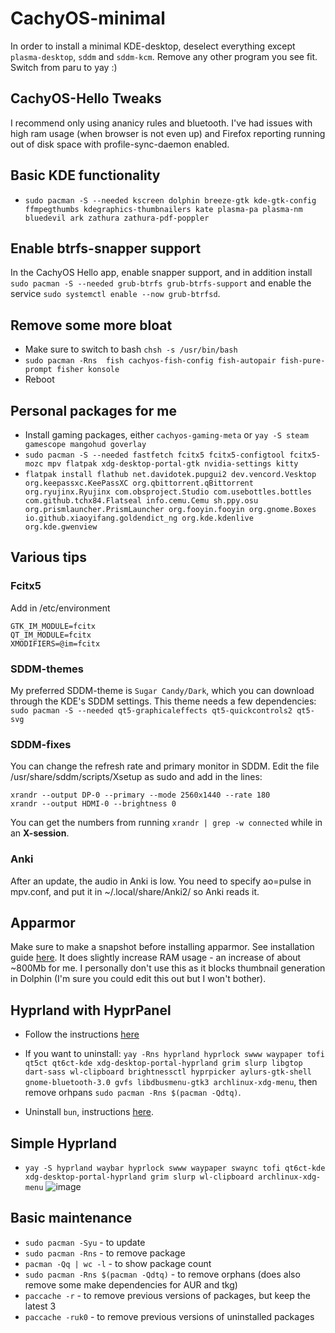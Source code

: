 # CachyOS-minimal
In order to install a minimal KDE-desktop, deselect everything except `plasma-desktop`, `sddm` and `sddm-kcm`. Remove any other program you see fit. Switch from paru to yay :)

## CachyOS-Hello Tweaks
I recommend only using ananicy rules and bluetooth. I've had issues with high ram usage (when browser is not even up) and Firefox reporting running out of disk space with profile-sync-daemon enabled. 

## Basic KDE functionality
- `sudo pacman -S --needed kscreen dolphin breeze-gtk kde-gtk-config ffmpegthumbs kdegraphics-thumbnailers kate plasma-pa plasma-nm bluedevil ark zathura zathura-pdf-poppler`

## Enable btrfs-snapper support
In the CachyOS Hello app, enable snapper support, and in addition install `sudo pacman -S --needed grub-btrfs grub-btrfs-support` and enable the service `sudo systemctl enable --now grub-btrfsd`.

## Remove some more bloat
- Make sure to switch to bash `chsh -s /usr/bin/bash`
- `sudo pacman -Rns  fish cachyos-fish-config fish-autopair fish-pure-prompt fisher konsole`
- Reboot

## Personal packages for me
- Install gaming packages, either `cachyos-gaming-meta` or `yay -S steam gamescope mangohud goverlay`
- `sudo pacman -S --needed fastfetch fcitx5 fcitx5-configtool fcitx5-mozc mpv flatpak xdg-desktop-portal-gtk nvidia-settings kitty`
- `flatpak install flathub net.davidotek.pupgui2 dev.vencord.Vesktop org.keepassxc.KeePassXC org.qbittorrent.qBittorrent org.ryujinx.Ryujinx com.obsproject.Studio com.usebottles.bottles com.github.tchx84.Flatseal info.cemu.Cemu sh.ppy.osu org.prismlauncher.PrismLauncher org.fooyin.fooyin org.gnome.Boxes io.github.xiaoyifang.goldendict_ng org.kde.kdenlive org.kde.gwenview`



## Various tips
### Fcitx5
Add in /etc/environment
```
GTK_IM_MODULE=fcitx
QT_IM_MODULE=fcitx
XMODIFIERS=@im=fcitx
```

### SDDM-themes
My preferred SDDM-theme is `Sugar Candy/Dark`, which you can download through the KDE's SDDM settings. This theme needs a few dependencies: `sudo pacman -S --needed qt5-graphicaleffects qt5-quickcontrols2 qt5-svg`

### SDDM-fixes
You can change the refresh rate and primary monitor in SDDM. Edit the file /usr/share/sddm/scripts/Xsetup as sudo and add in the lines:
```
xrandr --output DP-0 --primary --mode 2560x1440 --rate 180
xrandr --output HDMI-0 --brightness 0
```
You can get the numbers from running `xrandr | grep -w connected` while in an **X-session**.

### Anki
After an update, the audio in Anki is low. You need to specify ao=pulse in mpv.conf, and put it in ~/.local/share/Anki2/ so Anki reads it.

## Apparmor
Make sure to make a snapshot before installing apparmor. See installation guide [here](https://wiki.cachyos.org/configuration/post_install_setup/#4-enable-apparmor-support-using-apparmord-profiles). It does slightly increase RAM usage - an increase of about ~800Mb for me. I personally don't use this as it blocks thumbnail generation in Dolphin (I'm sure you could edit this out but I won't bother). 

## Hyprland with HyprPanel
- Follow the instructions [here](https://hyprpanel.com/getting_started/installation.html)

- If you want to uninstall: `yay -Rns hyprland hyprlock swww waypaper tofi qt5ct qt6ct-kde xdg-desktop-portal-hyprland grim slurp libgtop dart-sass wl-clipboard brightnessctl hyprpicker aylurs-gtk-shell gnome-bluetooth-3.0 gvfs libdbusmenu-gtk3 archlinux-xdg-menu`, then remove orhpans `sudo pacman -Rns $(pacman -Qdtq)`.
- Uninstall `bun`, instructions [here](https://bun.sh/docs/installation).

## Simple Hyprland
- `yay -S hyprland waybar hyprlock swww waypaper swaync tofi qt6ct-kde xdg-desktop-portal-hyprland grim slurp wl-clipboard archlinux-xdg-menu`
![image](https://github.com/user-attachments/assets/c2029f9e-7b98-442c-af29-77e606797352)


## Basic maintenance
- `sudo pacman -Syu` - to update
- `sudo pacman -Rns` - to remove package
- `pacman -Qq | wc -l` - to show package count
- `sudo pacman -Rns $(pacman -Qdtq)` - to remove orphans (does also remove some make dependencies for AUR and tkg)
- `paccache -r` - to remove previous versions of packages, but keep the latest 3
- `paccache -ruk0` - to remove previous versions of uninstalled packages
